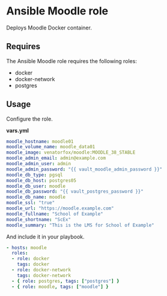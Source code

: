 # Ansible Moodle role

Deploys Moodle Docker container.

## Requires

The Ansible Moodle role requires the following roles:

* docker
* docker-network
* postgres

## Usage

Configure the role.

**vars.yml**

```yml
moodle_hostname: moodle01
moodle_volume_name: moodle_data01
moodle_image: venatorfox/moodle:MOODLE_38_STABLE
moodle_admin_email: admin@example.com
moodle_admin_user: admin
moodle_admin_password: "{{ vault_moodle_admin_password }}"
moodle_db_type: pgsql
moodle_db_host: postgres05
moodle_db_user: moodle
moodle_db_password: "{{ vault_postgres_password }}"
moodle_db_name: moodle
moodle_ssl: "true"
moodle_url: "https://moodle.example.com"
moodle_fullname: "School of Example"
moodle_shortname: "ScEx"
moodle_summary: "This is the LMS for School of Example"
```

And include it in your playbook.

```yml
- hosts: moodle
  roles:
  - role: docker
    tags: docker
  - role: docker-network
    tags: docker-network
  - { role: postgres, tags: ["postgres"] }
  - { role: moodle, tags: ["moodle"] }
```